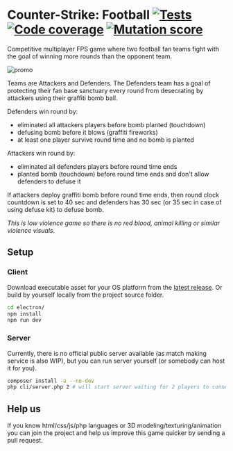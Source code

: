 # Counter-Strike: Football [![Tests](https://github.com/solcloud/Counter-Strike/actions/workflows/test.yml/badge.svg)](https://github.com/solcloud/Counter-Strike/actions/workflows/test.yml) [![Code coverage](https://img.shields.io/badge/Code%20coverage-100%25-green?style=flat)](https://github.com/solcloud/Counter-Strike/actions/workflows/test.yml) [![Mutation score](https://img.shields.io/badge/Mutation%20score-100%25-green?style=flat)](https://github.com/solcloud/Counter-Strike/actions/workflows/test.yml)

Competitive multiplayer FPS game where two football fan teams fight with the goal of winning more rounds than the opponent team.

![promo](https://github.com/solcloud/Counter-Strike/assets/74121353/dfca8ed0-4624-4199-8d4c-336e101e0922)

Teams are Attackers and Defenders. The Defenders team has a goal of protecting their fan base sanctuary every round from desecrating by attackers using their graffiti bomb ball.

Defenders win round by:
- eliminated all attackers players before bomb planted (touchdown)
- defusing bomb before it blows (graffiti fireworks)
- at least one player survive round time and no bomb is planted

Attackers win round by:
- eliminated all defenders players before round time ends
- planted bomb (touchdown) before round time ends and don't allow defenders to defuse it

If attackers deploy graffiti bomb before round time ends, then round clock countdown is set to 40 sec and defenders has 30 sec (or 35 sec in case of using defuse kit) to defuse bomb.

_This is low violence game so there is no red blood, animal killing or similar violence visuals._

## Setup

### Client

Download executable asset for your OS platform from the [latest release](https://github.com/solcloud/Counter-Strike/releases/latest). Or build by yourself locally from the project source folder.

```bash
cd electron/
npm install
npm run dev
```

### Server

Currently, there is no official public server available (as match making service is also WIP), but you can run server yourself (or somebody can host it for you).

```bash
composer install -a --no-dev
php cli/server.php 2 # will start server waiting for 2 players to connect
```

## Help us

If you know html/css/js/php languages or 3D modeling/texturing/animation you can join the project and help us improve this game quicker by sending a pull request.
